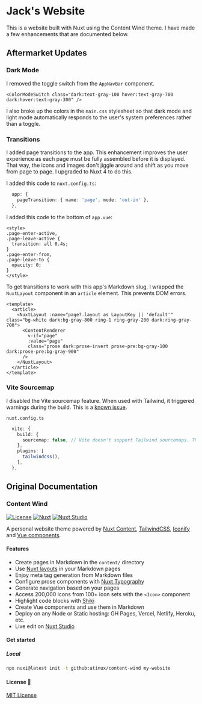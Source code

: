 # Jack's Website

This is a website built with Nuxt using the Content Wind theme. I have made a few enhancements that are documented below.

## Aftermarket Updates

### Dark Mode

I removed the toggle switch from the `AppNavBar` component.

```vue
<ColorModeSwitch class="dark:text-gray-100 hover:text-gray-700 dark:hover:text-gray-300" />

```

I also broke up the colors in the `main.css` stylesheet so that dark mode and light mode automatically responds to the user's system preferences rather than a toggle.

### Transitions

I added page transitions to the app. This enhancement improves the user experience as each page must be fully assembled before it is displayed. That way, the icons and images don't jiggle around and shift as you move from page to page. I upgraded to Nuxt 4 to do this.

I added this code to `nuxt.config.ts`:

```ts
  app: {
    pageTransition: { name: 'page', mode: 'out-in' },
  },
```

I added this code to the bottom of `app.vue`:

```vue
<style>
.page-enter-active,
.page-leave-active {
  transition: all 0.4s;
}
.page-enter-from,
.page-leave-to {
  opacity: 0;
}
</style>
```

To get transitions to work with this app's Markdown slug, I wrapped the `NuxtLayout` component in an `article` element. This prevents DOM errors.

```vue
<template>
  <article>
    <NuxtLayout :name="page?.layout as LayoutKey || 'default'" class="bg-white dark:bg-gray-800 ring-1 ring-gray-200 dark:ring-gray-700">
      <ContentRenderer
        v-if="page"
        :value="page"
        class="prose dark:prose-invert prose-pre:bg-gray-100 dark:prose-pre:bg-gray-900"
      />
    </NuxtLayout>
  </article>
</template>
```


### Vite Sourcemap

I disabled the Vite sourcemap feature. When used with Tailwind, it triggered warnings during the build. This is a [known issue](https://github.com/tailwindlabs/tailwindcss/discussions/16119).

`nuxt.config.ts`

```ts
  vite: {
    build: {
      sourcemap: false, // Vite doesn't support Tailwind sourcemaps. This configuration suppresses the warning message in build.
    },
    plugins: [
      tailwindcss(),
    ],
  },
```


## Original Documentation

### Content Wind

[![License][license-src]][license-href]
[![Nuxt][nuxt-src]][nuxt-href]
[![Nuxt Studio][nuxt-studio-src]][nuxt-studio-href]

A personal website theme powered by [Nuxt Content](https://content.nuxt.com), [TailwindCSS](https://tailwindcss.com), [Iconify](https://iconify.design) and [Vue components](https://vuejs.org).

#### Features

- Create pages in Markdown in the `content/` directory
- Use [Nuxt layouts](https://nuxt.com/docs/guide/directory-structure/layouts) in your Markdown pages
- Enjoy meta tag generation from Markdown files
- Configure prose components with [Nuxt Typography](https://typography.nuxt.space)
- Generate navigation based on your pages
- Access 200,000 icons from 100+ icon sets with the `<Icon>` component
- Highlight code blocks with [Shiki](https://shiki.style)
- Create Vue components and use them in Markdown
- Deploy on any Node or Static hosting: GH Pages, Vercel, Netlify, Heroku, etc.
- Live edit on [Nuxt Studio](https://nuxt.studio)

#### Get started

##### Local

```bash
npx nuxi@latest init -t github:atinux/content-wind my-website
```

#### License 📎

[MIT License](./LICENSE)

<!-- Badges -->
[license-src]: https://img.shields.io/github/license/Atinux/content-wind.svg?style=flat&colorA=18181B&colorB=28CF8D
[license-href]: https://github.com/Atinux/content-wind/blob/main/LICENSE

[use-template-src]: https://img.shields.io/badge/⚡️-Use%20this%20template-28CF8D?style=flat&colorA=18181B&colorB=28CF8D
[use-template-href]: https://github.com/Atinux/content-wind-template/generate

[nuxt-studio-src]: https://img.shields.io/badge/Open%20in%20Nuxt%20Studio-18181B?&logo=nuxt.js&logoColor=3BB5EC
[nuxt-studio-href]: https://nuxt.studio/templates/content-wind

[nuxt-src]: https://img.shields.io/badge/Nuxt-18181B?&logo=nuxt.js
[nuxt-href]: https://nuxt.com
